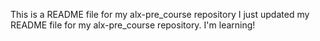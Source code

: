 This is a README file for my alx-pre_course repository
I just updated my README file for my alx-pre_course repository. I'm learning!
